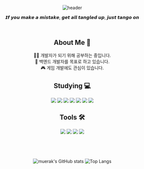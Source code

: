 <div align="center">
  
![header](https://capsule-render.vercel.app/api?type=Waving&color=auto&height=300&section=header&text=Welcome%20to%20Areum's%20GitHub😋&fontSize=30&animation=twinkling&fontAlign=70&fontAlignY=40)


  
𝙄𝙛 𝙮𝙤𝙪 𝙢𝙖𝙠𝙚 𝙖 𝙢𝙞𝙨𝙩𝙖𝙠𝙚, 𝙜𝙚𝙩 𝙖𝙡𝙡 𝙩𝙖𝙣𝙜𝙡𝙚𝙙 𝙪𝙥, 𝙟𝙪𝙨𝙩 𝙩𝙖𝙣𝙜𝙤 𝙤𝙣

⠀⠀⠀  


<h2>About Me 💬</h2>
✍🏻 개발자가 되기 위해 공부하는 중입니다. </br>
🤔 백엔드 개발자를 목표로 하고 있습니다. </br>
🎮 게임 개발에도 관심이 있습니다.


<h2>Studying 💻</h2>
<img src="https://img.shields.io/badge/HTML5-E34F26?style=flat&logo=html5&logoColor=white"/>
<img src="https://img.shields.io/badge/CSS3-1572B6?style=flat&logo=css3&logoColor=white"/>
<img src="https://img.shields.io/badge/JavaScript-F7DF1E?style=flat&logo=javascript&logoColor=white"/>
<img src="https://img.shields.io/badge/Python-3776AB?style=flat&logo=python&logoColor=white"/>
<img src="https://img.shields.io/badge/Django-092E20?style=flat&logo=django&logoColor=white"/>
<img src="https://img.shields.io/badge/MySQL-4479A1?style=flat&logo=mysql&logoColor=white"/>
<img src="https://img.shields.io/badge/C++-00599C?style=flat&logo=cplusplus&logoColor=white"/>

<h2>Tools 🛠</h2>
<img src="https://img.shields.io/badge/Pycharm-000000?style=flat&logo=pycharm&logoColor=white"/>
<img src="https://img.shields.io/badge/Eclipse%20IDE-2c2255?style=flat&logo=eclipseide&logoColor=white"/>
<img src="https://img.shields.io/badge/Unity-ffffff?style=flat&logo=unity&logoColor=white"/>
<img src="https://img.shields.io/badge/Figma-F24E1E?style=flat&logo=figma&logoColor=white"/>

⠀⠀⠀  

 

⠀⠀⠀  



<div align="center">
  <img src="https://github-readme-stats.vercel.app/api?username=muerak&show_icons=true&theme=shadow_blue" alt="muerak's GitHub stats" />
  <img src="https://github-readme-stats.vercel.app/api/top-langs/?username=muerak&layout=compact&theme=shadow_blue" alt="Top Langs" />
</div>

<!--
**muerak/muerak** is a ✨ _special_ ✨ repository because its `README.md` (this file) appears on your GitHub profile.

Here are some ideas to get you started:

- 🔭 I’m currently working on ...
- 🌱 I’m currently learning ...
- 👯 I’m looking to collaborate on ...
- 🤔 I’m looking for help with ...
- 💬 Ask me about ...
- 📫 How to reach me: ...
- 😄 Pronouns: ...
- ⚡ Fun fact: ...
-->
